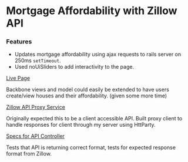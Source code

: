 # Mortgage Affordability with Zillow API
### Features
- Updates mortgage affordability using ajax requests to rails server on 250ms `setTimeout`.
- Used noUiSliders to add interactivity to the page.

[Live Page](https://fringuante-choucroute-9465.herokuapp.com/)

Backbone views and model could easily be extended to have users create/view houses and their affordability. (given some more time)

[Zillow API Proxy Service](/services/affordability_service.rb)

Originally expected this to be a client accessible API. Built proxy client to handle responses for client through my server using HttParty.

[Specs for API Controller](/spec/api/mortgage_proxy_controller_spec.rb)

Tests that API is returning correct format, tests for expected response format from Zillow.
